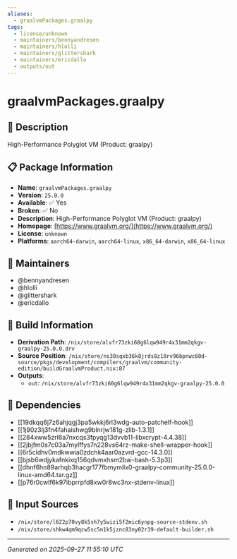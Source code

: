 ```yaml
---
aliases:
  - graalvmPackages.graalpy
tags:
  - license/unknown
  - maintainers/bennyandresen
  - maintainers/hlolli
  - maintainers/glittershark
  - maintainers/ericdallo
  - outputs/out
---
```


# graalvmPackages.graalpy

## 📝 Description

High-Performance Polyglot VM (Product: graalpy)

## 📋 Package Information

- **Name**: `graalvmPackages.graalpy`
- **Version**: `25.0.0`
- **Available**: ✅ Yes
- **Broken**: ✅ No
- **Description**: High-Performance Polyglot VM (Product: graalpy)
- **Homepage**: [https://www.graalvm.org/](https://www.graalvm.org/)
- **License**: `unknown`
- **Platforms**: `aarch64-darwin`, `aarch64-linux`, `x86_64-darwin`, `x86_64-linux`
## 👥 Maintainers

- @bennyandresen
- @hlolli
- @glittershark
- @ericdallo


## 🔧 Build Information

- **Derivation Path**: `/nix/store/alvfr73zki60g6lqw949r4x31mm2qkgv-graalpy-25.0.0.drv`
- **Source Position**: `/nix/store/ns30sqxb36k8jrds8z18rv96bpnwc60d-source/pkgs/development/compilers/graalvm/community-edition/buildGraalvmProduct.nix:87`
- **Outputs**:
  - `out`:  `/nix/store/alvfr73zki60g6lqw949r4x31mm2qkgv-graalpy-25.0.0`

## 🔗 Dependencies

- [[19dkqq6j7z6ahjqgj3pa5wkkj6rl3wdg-auto-patchelf-hook]]
- [[1j90z3lj3fn4fahaishwg9blnrjw181g-zlib-1.3.1]]
- [[284xww5zrl6a7nxcqs3fpyqg13dvvb11-libxcrypt-4.4.38]]
- [[2jbjfm0s7c03a7mylffys7n228vs64rz-make-shell-wrapper-hook]]
- [[6r5cldhv0mdkwwia0zdchk4aar0azvrd-gcc-14.3.0]]
- [[bjsb6wdjykafnkixq156qdvmxhsm2bai-bash-5.3p3]]
- [[dhnf6hn89arhqb3hacgr177fbmymilx0-graalpy-community-25.0.0-linux-amd64.tar.gz]]
- [[p76r0cwlf6k97ibprrpfd8xw0r8wc3nx-stdenv-linux]]

## 📁 Input Sources

- `/nix/store/l622p70vy8k5sh7y5wizi5f2mic6ynpg-source-stdenv.sh`
- `/nix/store/shkw4qm9qcw5sc5n1k5jznc83ny02r39-default-builder.sh`

---
*Generated on 2025-09-27 11:55:10 UTC*
